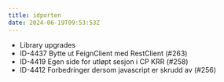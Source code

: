 ```yaml
---
title: idporten
date: 2024-06-19T09:53:53Z
---
```

- Library upgrades
- ID-4437 Bytte ut FeignClient med RestClient (#263)
- ID-4419 Egen side for utløpt sesjon i CP KRR (#258)
- ID-4412 Forbedringer dersom javascript er skrudd av (#256)

